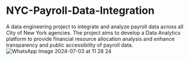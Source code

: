# NYC-Payroll-Data-Integration
A data engineering project to integrate and analyze payroll data across all City of New York agencies. The project aims to develop a Data Analytics platform to provide financial resource allocation analysis and enhance transparency and public accessibility of payroll data.
![WhatsApp Image 2024-07-03 at 11 28 24](https://github.com/GadAugust/NYC-Payroll-Data-Integration/assets/81167692/88095318-ac33-42e7-b9bc-c2f0ff91559d)
